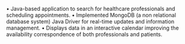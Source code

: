 • Java-based application to search for healthcare professionals and scheduling appointments.
• Implemented MongoDB (a non relational database system) Java Driver for real-time updates and information
management.
• Displays data in an interactive calendar improving the availability correspondence of both professionals and
patients.
